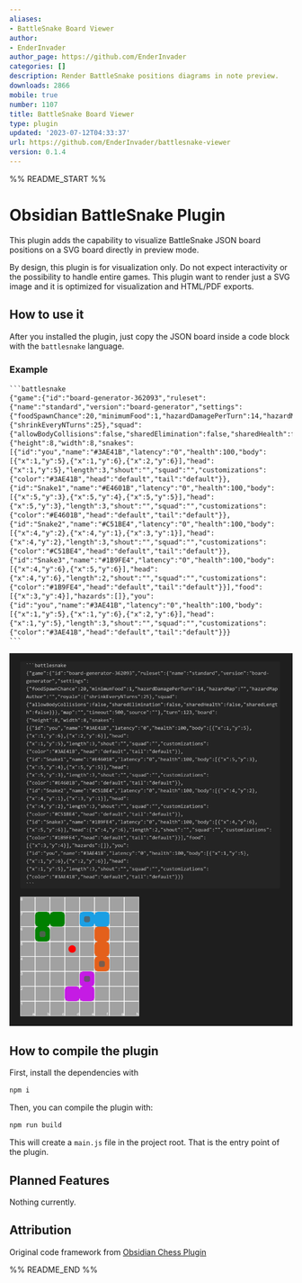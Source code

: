 ```yaml
---
aliases:
- BattleSnake Board Viewer
author:
- EnderInvader
author_page: https://github.com/EnderInvader
categories: []
description: Render BattleSnake positions diagrams in note preview.
downloads: 2866
mobile: true
number: 1107
title: BattleSnake Board Viewer
type: plugin
updated: '2023-07-12T04:33:37'
url: https://github.com/EnderInvader/battlesnake-viewer
version: 0.1.4
---
```


%% README_START %%

# Obsidian BattleSnake Plugin

This plugin adds the capability to visualize BattleSnake JSON board positions on a SVG board directly in preview mode.

By design, this plugin is for visualization only. Do not expect interactivity or the possibility to handle entire games. This plugin want to render just a SVG image and it is optimized for visualization and HTML/PDF exports.

## How to use it

After you installed the plugin, just copy the JSON board inside a code block with the `battlesnake` language.

### Example

````
```battlesnake
{"game":{"id":"board-generator-362093","ruleset":{"name":"standard","version":"board-generator","settings":{"foodSpawnChance":20,"minimumFood":1,"hazardDamagePerTurn":14,"hazardMap":"","hazardMapAuthor":"","royale":{"shrinkEveryNTurns":25},"squad":{"allowBodyCollisions":false,"sharedElimination":false,"sharedHealth":false,"sharedLength":false}}},"map":"","timeout":500,"source":""},"turn":123,"board":{"height":8,"width":8,"snakes":[{"id":"you","name":"#3AE41B","latency":"0","health":100,"body":[{"x":1,"y":5},{"x":1,"y":6},{"x":2,"y":6}],"head":{"x":1,"y":5},"length":3,"shout":"","squad":"","customizations":{"color":"#3AE41B","head":"default","tail":"default"}},{"id":"Snake1","name":"#E4601B","latency":"0","health":100,"body":[{"x":5,"y":3},{"x":5,"y":4},{"x":5,"y":5}],"head":{"x":5,"y":3},"length":3,"shout":"","squad":"","customizations":{"color":"#E4601B","head":"default","tail":"default"}},{"id":"Snake2","name":"#C51BE4","latency":"0","health":100,"body":[{"x":4,"y":2},{"x":4,"y":1},{"x":3,"y":1}],"head":{"x":4,"y":2},"length":3,"shout":"","squad":"","customizations":{"color":"#C51BE4","head":"default","tail":"default"}},{"id":"Snake3","name":"#1B9FE4","latency":"0","health":100,"body":[{"x":4,"y":6},{"x":5,"y":6}],"head":{"x":4,"y":6},"length":2,"shout":"","squad":"","customizations":{"color":"#1B9FE4","head":"default","tail":"default"}}],"food":[{"x":3,"y":4}],"hazards":[]},"you":{"id":"you","name":"#3AE41B","latency":"0","health":100,"body":[{"x":1,"y":5},{"x":1,"y":6},{"x":2,"y":6}],"head":{"x":1,"y":5},"length":3,"shout":"","squad":"","customizations":{"color":"#3AE41B","head":"default","tail":"default"}}}
```
````


![Example](https://raw.githubusercontent.com/EnderInvader/battlesnake-viewer/HEAD/example.png)

## How to compile the plugin

First, install the dependencies with

```bash
npm i
```

Then, you can compile the plugin with:

```bash
npm run build
```

This will create a `main.js` file in the project root. That is the entry point of the plugin.

## Planned Features

Nothing currently.

## Attribution

Original code framework from [Obsidian Chess Plugin](https://github.com/THeK3nger/obsidian-chessboard)


%% README_END %%